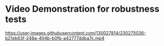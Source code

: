 # Video Demonstration for robustness tests

https://user-images.githubusercontent.com/130027814/230275036-b21eb63f-248a-404b-b0fb-a42777ddba7c.mp4

